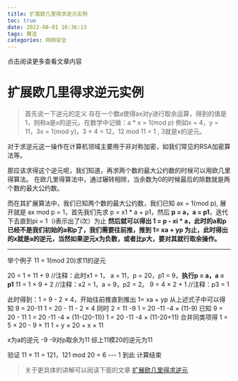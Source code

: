 ```yaml
---
title: 扩展欧几里得求逆元实例
toc: true
date: 2022-08-01 16:36:13
tags: 算法
categories: 网络安全
---
```


​​点击阅读更多查看文章内容<!--more-->

# 扩展欧几里得求逆元实例

>首先说一下逆元的定义
存在一个数a使得ax对y进行取余运算，得到的值是1，则称a是x的逆元。在数学中记做：a \* x = 1(mod p)
例如x = 4，y = 11，3x = 1(mod y)，3 × 4 = 12，12 mod 11 = 1 , 3就是x的逆元。

对于求逆元这一操作在计算机领域主要用于非对称加密，如我们常见的RSA加密算法等。

那应该求得这个逆元呢，我们知道，再求两个数的最大公约数的时候可以用欧几里得算法。
在欧几里得算法中，通过辗转相除，当余数为0的时候最后的除数就是两个数的最大公约数。

而在其扩展算法中，我们已知两个数的最大公约数，我们已知 ax = 1(mod p),
展开就是 ax mod p = 1，首先我们先求 p = x1 \* a + p1，然后 **p = a，a = p1**，迭代下去直到pi = 1（i表示出了i次）为止
**然后就可以得出 1 = p - xi * a，此时的a和p已经不是我们初始的a和p了，我们需要往前推，推到 1= xa + yp 为止，此时得出的x就是a的逆元，当然如果逆元x为负数，或者比p大，要对其就行取余操作。**

---

举个例子 11 = 1(mod 20)求11的逆元

20 = 1 × 11 + 9 //注释：此时x1 = 1， a = 11，p = 20，p1 = 9，**执行p = a，a = p1**
11 = 1 × 9 + 2 //注释：x2 = 1，a = 9，p2 = 2。
9 = 4 × 2 + 1 //注释：p3 = 1

此时得到：1 = 9 - 2 × 4，开始往前推直到推出 1= xa + yp
从上述式子中可以得知 9 = 20-11
1 = 20 - 11 - 2 × 4
同时 2 = 11 -9
1 = 20 -11 -4 × (11-9)
已知 9 = 20 - 11
1 = 20 -11 -4 × (11-(20-11))
1 = 20 -11 -4 × (11-20+11)
合并同类项得
1 = 5 × 20 - 9 × 11
1 = y × 20 + x × 11

x为a的逆元 -9 
-9对p取余为11
综上11模20的逆元为11

验证 11 × 11 = 121，121 mod 20 = 6 --- 1
到此 计算结束

>关于更具体的讲解可以阅读下面的文章
[扩展欧几里得求逆元](https://blog.csdn.net/u012039040/article/details/120931364)

